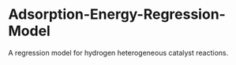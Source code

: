 # Adsorption-Energy-Regression-Model
A regression model for hydrogen heterogeneous catalyst reactions. 
